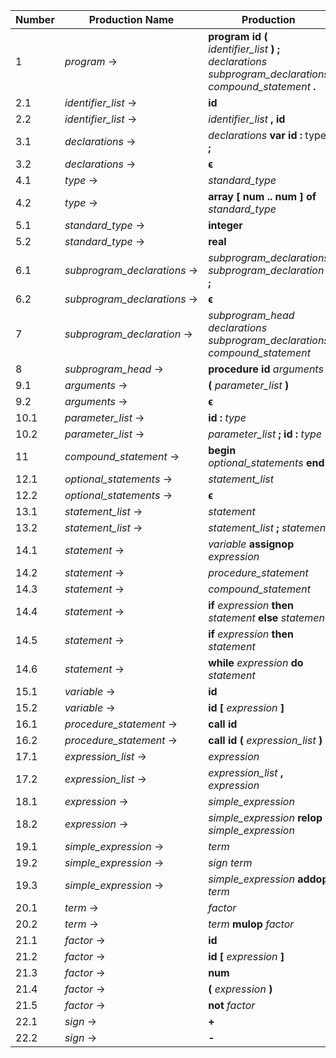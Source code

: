 | Number | Production Name             | Production |
|--------|-----------------------------|------------|
|  1     | *program* →                 | **program** **id** **(** *identifier_list* **)** **;** *declarations* *subprogram_declarations* *compound_statement* **.** |
|  2.1   | *identifier_list* →         | **id** |
|  2.2   | *identifier_list* →         | *identifier_list* **,** **id** |
|  3.1   | *declarations* →            | *declarations* **var** **id** **:** type **;** |
|  3.2   | *declarations* →            | **ϵ** |
|  4.1   | *type* →                    | *standard_type* |
|  4.2   | *type* →                    | **array** **[** **num** **\.\.** **num** **]** **of** *standard_type* |
|  5.1   | *standard_type* →           | **integer** |
|  5.2   | *standard_type* →           | **real** |
|  6.1   | *subprogram_declarations* → | *subprogram_declarations* *subprogram_declaration* **;** |
|  6.2   | *subprogram_declarations* → | **ϵ** |
|  7     | *subprogram_declaration* →  | *subprogram_head* *declarations* *subprogram_declarations* *compound_statement* |
|  8     | *subprogram_head* →         | **procedure** **id** *arguments* **;** |
|  9.1   | *arguments* →               | **(** *parameter_list* **)** |
|  9.2   | *arguments* →               | **ϵ** |
| 10.1   | *parameter_list* →          | **id** **:** *type* |
| 10.2   | *parameter_list* →          | *parameter_list* **;** **id** **:** *type* |
| 11     | *compound_statement* →      | **begin** *optional_statements* **end** |
| 12.1   | *optional_statements* →     | *statement_list* |
| 12.2   | *optional_statements* →     | **ϵ** |
| 13.1   | *statement_list* →          | *statement* |
| 13.2   | *statement_list* →          | *statement_list* **;** *statement* |
| 14.1   | *statement* →               | *variable* **assignop** *expression* |
| 14.2   | *statement* →               | *procedure_statement* |
| 14.3   | *statement* →               | *compound_statement* |
| 14.4   | *statement* →               | **if** *expression* **then** *statement* **else** *statement* |
| 14.5   | *statement* →               | **if** *expression* **then** *statement* |
| 14.6   | *statement* →               | **while** *expression* **do** *statement* |
| 15.1   | *variable* →                | **id** |
| 15.2   | *variable* →                | **id** **[** *expression* **]** |
| 16.1   | *procedure_statement* →     | **call** **id** |
| 16.2   | *procedure_statement* →     | **call** **id** **(** *expression_list* **)** |
| 17.1   | *expression_list* →         | *expression* |
| 17.2   | *expression_list* →         | *expression_list* **,** *expression* |
| 18.1   | *expression* →              | *simple_expression* |
| 18.2   | *expression* →              | *simple_expression* **relop** *simple_expression* |
| 19.1   | *simple_expression* →       | *term* |
| 19.2   | *simple_expression* →       | *sign* *term* |
| 19.3   | *simple_expression* →       | *simple_expression* **addop** *term* |
| 20.1   | *term* →                    | *factor* |
| 20.2   | *term* →                    | *term* **mulop** *factor* |
| 21.1   | *factor* →                  | **id** |
| 21.2   | *factor* →                  | **id** **[** *expression* **]** |
| 21.3   | *factor* →                  | **num** |
| 21.4   | *factor* →                  | **(** *expression* **)** |
| 21.5   | *factor* →                  | **not** *factor* |
| 22.1   | *sign* →                    | **+** |
| 22.2   | *sign* →                    | **-** |
